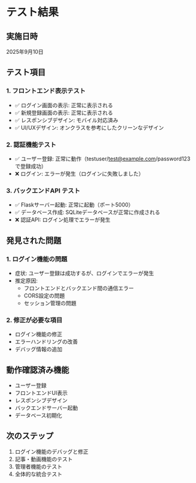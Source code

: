 # テスト結果

## 実施日時
2025年9月10日

## テスト項目

### 1. フロントエンド表示テスト
- ✅ ログイン画面の表示: 正常に表示される
- ✅ 新規登録画面の表示: 正常に表示される
- ✅ レスポンシブデザイン: モバイル対応済み
- ✅ UI/UXデザイン: オンクラスを参考にしたクリーンなデザイン

### 2. 認証機能テスト
- ✅ ユーザー登録: 正常に動作（testuser/test@example.com/password123で登録成功）
- ❌ ログイン: エラーが発生（ログインに失敗しました）

### 3. バックエンドAPI テスト
- ✅ Flaskサーバー起動: 正常に起動（ポート5000）
- ✅ データベース作成: SQLiteデータベースが正常に作成される
- ❌ 認証API: ログイン処理でエラーが発生

## 発見された問題

### 1. ログイン機能の問題
- 症状: ユーザー登録は成功するが、ログインでエラーが発生
- 推定原因: 
  - フロントエンドとバックエンド間の通信エラー
  - CORS設定の問題
  - セッション管理の問題

### 2. 修正が必要な項目
- ログイン機能の修正
- エラーハンドリングの改善
- デバッグ情報の追加

## 動作確認済み機能
- ユーザー登録
- フロントエンドUI表示
- レスポンシブデザイン
- バックエンドサーバー起動
- データベース初期化

## 次のステップ
1. ログイン機能のデバッグと修正
2. 記事・動画機能のテスト
3. 管理者機能のテスト
4. 全体的な統合テスト


